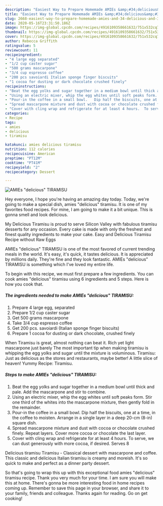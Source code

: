 ```yaml
---
description: "Easiest Way to Prepare Homemade AMIEs &amp;#34;delicious&amp;#34; TIRAMISU"
title: "Easiest Way to Prepare Homemade AMIEs &amp;#34;delicious&amp;#34; TIRAMISU"
slug: 2668-easiest-way-to-prepare-homemade-amies-and-34-delicious-and-34-tiramisu
date: 2020-05-16T23:31:50.186Z
image: https://img-global.cpcdn.com/recipes/4916109358661632/751x532cq70/amies-delicious-tiramisu-recipe-main-photo.jpg
thumbnail: https://img-global.cpcdn.com/recipes/4916109358661632/751x532cq70/amies-delicious-tiramisu-recipe-main-photo.jpg
cover: https://img-global.cpcdn.com/recipes/4916109358661632/751x532cq70/amies-delicious-tiramisu-recipe-main-photo.jpg
author: Rebecca Griffith
ratingvalue: 5
reviewcount: 11
recipeingredient:
- "4 large egg separated"
- "1/2 cup caster sugar"
- "500 grams mascarpone"
- "3/4 cup espresso coffee"
- "200 pcs savoiardi Italian sponge finger biscuits"
- "1 cocoa for dusting or dark chocolate crushed finely"
recipeinstructions:
- "Beat the egg yolks and sugar together in a medium bowl until thick and pale.  Add the mascarpone and stir to combine."
- "Using an electric mixer, whip the egg whites until soft peaks form. Stir one third of the whites into the mascarpone mixture, then gently fold in the remainder."
- "Pour-in the coffee in a small bowl.   Dip half the biscuits, one at a time, in the coffee to moisten.  Arrange in a single layer in a deep 20-cm (8-in) square dish."
- "Spread mascarpone mixture and dust with cocoa or chocolate crushed finely. Repeat layers.  Cover more cocoa or chocolate the last layer."
- "Cover with cling wrap and refrigerate for at least 4 hours.  To serve, we can dust generously with more cocoa, if desired.  Serves 8"
categories:
- Recipe
tags:
- amies
- delicious
- tiramisu

katakunci: amies delicious tiramisu 
nutrition: 112 calories
recipecuisine: American
preptime: "PT12M"
cooktime: "PT41M"
recipeyield: "2"
recipecategory: Dessert

---
```



![AMIEs &#34;delicious&#34; TIRAMISU](https://img-global.cpcdn.com/recipes/4916109358661632/751x532cq70/amies-delicious-tiramisu-recipe-main-photo.jpg)

Hey everyone, I hope you're having an amazing day today. Today, we're going to make a special dish, amies &#34;delicious&#34; tiramisu. It is one of my favorites food recipes. For mine, I am going to make it a bit unique. This is gonna smell and look delicious.

My Delicious Tiramisu is proud to serve Silicon Valley with fabulous tiramisu desserts for any occasion. Every cake is made with only the freshest and finest quality ingredients to make your cake. Easy and Delicious Tiramisu Recipe without Raw Eggs

AMIEs &#34;delicious&#34; TIRAMISU is one of the most favored of current trending meals in the world. It's easy, it's quick, it tastes delicious. It is appreciated by millions daily. They're fine and they look fantastic. AMIEs &#34;delicious&#34; TIRAMISU is something which I've loved my entire life.


To begin with this recipe, we must first prepare a few ingredients. You can cook amies &#34;delicious&#34; tiramisu using 6 ingredients and 5 steps. Here is how you cook that.

<!--inarticleads1-->

##### The ingredients needed to make AMIEs &#34;delicious&#34; TIRAMISU:

1. Prepare 4 large egg, separated
1. Prepare 1/2 cup caster sugar
1. Get 500 grams mascarpone
1. Take 3/4 cup espresso coffee
1. Get 200 pcs. savoiardi (Italian sponge finger biscuits)
1. Prepare 1 cocoa for dusting or dark chocolate, crushed finely


When Tiramisu is great, almost nothing can beat it. Rich yet light mascarpone just barely The most important tip when making tiramisu is whipping the egg yolks and sugar until the mixture is voluminous. Tiramisu: Just as delicious as the stores and restaurants, maybe better! A little slice of heaven! Yummy Recipe: Tiramisu. 

<!--inarticleads2-->

##### Steps to make AMIEs &#34;delicious&#34; TIRAMISU:

1. Beat the egg yolks and sugar together in a medium bowl until thick and pale.  Add the mascarpone and stir to combine.
1. Using an electric mixer, whip the egg whites until soft peaks form. Stir one third of the whites into the mascarpone mixture, then gently fold in the remainder.
1. Pour-in the coffee in a small bowl.   Dip half the biscuits, one at a time, in the coffee to moisten.  Arrange in a single layer in a deep 20-cm (8-in) square dish.
1. Spread mascarpone mixture and dust with cocoa or chocolate crushed finely. Repeat layers.  Cover more cocoa or chocolate the last layer.
1. Cover with cling wrap and refrigerate for at least 4 hours.  To serve, we can dust generously with more cocoa, if desired.  Serves 8


Delicious tiramisu Tiramisu - Classical dessert with mascarpone and coffee. This classic and delicious Italian tiramisu is creamy and moreish. It&#39;s so quick to make and perfect as a dinner party dessert. 

So that's going to wrap this up with this exceptional food amies &#34;delicious&#34; tiramisu recipe. Thank you very much for your time. I am sure you will make this at home. There's gonna be more interesting food in home recipes coming up. Remember to save this page in your browser, and share it to your family, friends and colleague. Thanks again for reading. Go on get cooking!
